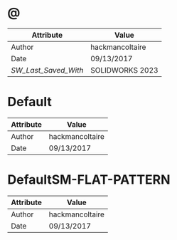 # @
| Attribute | Value |
| ---  | ---     |
| Author | hackmancoltaire |
| Date | 09/13/2017 |
| _SW_Last_Saved_With_ | SOLIDWORKS 2023 |
# Default
| Attribute | Value |
| ---  | ---     |
| Author | hackmancoltaire |
| Date | 09/13/2017 |
# DefaultSM-FLAT-PATTERN
| Attribute | Value |
| ---  | ---     |
| Author | hackmancoltaire |
| Date | 09/13/2017 |
